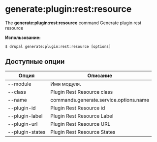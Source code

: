 # generate:plugin:rest:resource
The **generate:plugin:rest:resource** command Generate plugin rest resource

**Использование:**
```
$ drupal generate:plugin:rest:resource [options] 
```

## Доступные опции
Опция | Описание
-------|-------------
--module | Имя модуля.
--class | Plugin Rest Resource class
--name | commands.generate.service.options.name
--plugin-id | Plugin Rest Resource id
--plugin-label | Plugin Rest Resource Label
--plugin-url | Plugin Rest Resource URL
--plugin-states | Plugin Rest Resource States
